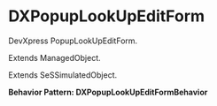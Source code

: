 # DXPopupLookUpEditForm

DevXpress PopupLookUpEditForm.
 
Extends ManagedObject.

Extends SeSSimulatedObject.





**Behavior Pattern: DXPopupLookUpEditFormBehavior**


<!-- ============================== property summary ========================== -->

	
<!-- ============================== action summary ========================== -->


<!-- ============================== property detail ========================== -->
	
	
<!-- ============================== action detail ========================== -->
		

